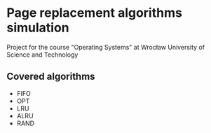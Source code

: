# Page replacement algorithms simulation
Project for the course "Operating Systems" at Wrocław University of Science and Technology

## Covered algorithms
- FIFO
- OPT
- LRU
- ALRU
- RAND

